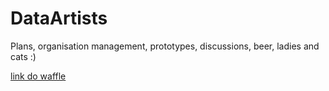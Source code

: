 # DataArtists
Plans, organisation management, prototypes, discussions, beer, ladies and cats :)

[link do waffle](https://waffle.io/MarcinKosinski/DataArtists)
